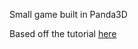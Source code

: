Small game built in Panda3D

Based off the tutorial [here](https://github.com/ArsThaumaturgis/Panda3DTutorial.io/tree/master/ReferenceCode)
